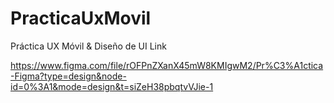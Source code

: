 # PracticaUxMovil
 Práctica UX Móvil &amp; Diseño de UI
 Link

 
 https://www.figma.com/file/rOFPnZXanX45mW8KMIgwM2/Pr%C3%A1ctica-Figma?type=design&node-id=0%3A1&mode=design&t=siZeH38pbqtvVJie-1
